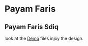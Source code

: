 # Payam Faris
## Payam Faris Sdiq
look at the [Demo](http://rastywebbasics.epizy.com/rastywebbasics/) files injoy the design.
